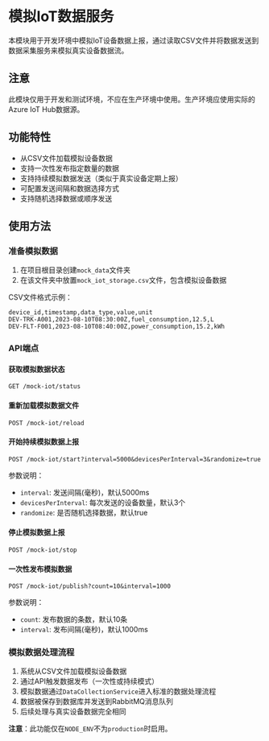 # 模拟IoT数据服务

本模块用于开发环境中模拟IoT设备数据上报，通过读取CSV文件并将数据发送到数据采集服务来模拟真实设备数据流。

## 注意

此模块仅用于开发和测试环境，不应在生产环境中使用。生产环境应使用实际的Azure IoT Hub数据源。

## 功能特性

- 从CSV文件加载模拟设备数据
- 支持一次性发布指定数量的数据
- 支持持续模拟数据发送（类似于真实设备定期上报）
- 可配置发送间隔和数据选择方式
- 支持随机选择数据或顺序发送

## 使用方法

### 准备模拟数据

1. 在项目根目录创建`mock_data`文件夹
2. 在该文件夹中放置`mock_iot_storage.csv`文件，包含模拟设备数据

CSV文件格式示例：

```csv
device_id,timestamp,data_type,value,unit
DEV-TRK-A001,2023-08-10T08:30:00Z,fuel_consumption,12.5,L
DEV-FLT-F001,2023-08-10T08:40:00Z,power_consumption,15.2,kWh
```


### API端点

#### 获取模拟数据状态
```
GET /mock-iot/status
```

#### 重新加载模拟数据文件
```
POST /mock-iot/reload
```

#### 开始持续模拟数据上报
```
POST /mock-iot/start?interval=5000&devicesPerInterval=3&randomize=true
```

参数说明：
- `interval`: 发送间隔(毫秒)，默认5000ms
- `devicesPerInterval`: 每次发送的设备数量，默认3个
- `randomize`: 是否随机选择数据，默认true

#### 停止模拟数据上报
```
POST /mock-iot/stop
```

#### 一次性发布模拟数据
```
POST /mock-iot/publish?count=10&interval=1000
```

参数说明：
- `count`: 发布数据的条数，默认10条
- `interval`: 发布间隔(毫秒)，默认1000ms

### 模拟数据处理流程

1. 系统从CSV文件加载模拟设备数据
2. 通过API触发数据发布（一次性或持续模式）
3. 模拟数据通过`DataCollectionService`进入标准的数据处理流程
4. 数据被保存到数据库并发送到RabbitMQ消息队列
5. 后续处理与真实设备数据完全相同

**注意**：此功能仅在`NODE_ENV`不为`production`时启用。
